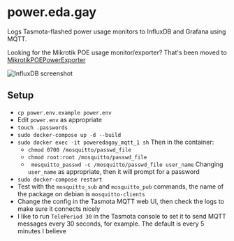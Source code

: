 # power.eda.gay

Logs Tasmota-flashed power usage monitors to InfluxDB and Grafana using MQTT.

Looking for the Mikrotik POE usage monitor/exporter? That's been moved to [MikrotikPOEPowerExporter](https://github.com/jwansek/MikrotikPOEPowerExporter)

![InfluxDB screenshot](https://pbs.twimg.com/media/F_U75tVXwAA5QfG?format=jpg&name=medium)

## Setup

- `cp power.env.example power.env`
- Edit `power.env` as appropriate
- `touch .passwords`
- `sudo docker-compose up -d --build`
- `sudo docker exec -it poweredagay_mqtt_1 sh` Then in the container:
    - `chmod 0700 /mosquitto/passwd_file`
    - `chmod root:root /mosquitto/passwd_file`
    - ` mosquitto_passwd -c /mosquitto/passwd_file user_name` Changing `user_name` as appropriate, then it will prompt for a password
- `sudo docker-compose restart`
- Test with the `mosquitto_sub` and `mosquitto_pub` commands, the name of the package on debian is `mosquitto-clients`
- Change the config in the Tasmota MQTT web UI, then check the logs to make sure it connects nicely
- I like to run `TelePeriod 30` in the Tasmota console to set it to send MQTT messages every 30 seconds, for example. The default is every 5 minutes I believe 
